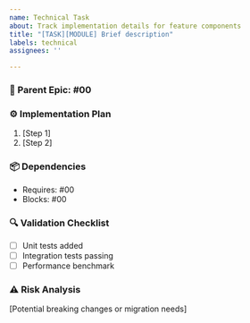```yaml
---
name: Technical Task
about: Track implementation details for feature components
title: "[TASK][MODULE] Brief description"
labels: technical
assignees: ''

---
```


### 🧩 Parent Epic: #00 

### ⚙️ Implementation Plan  
1. [Step 1]  
2. [Step 2]  

### 📦 Dependencies  
- Requires: #00  
- Blocks: #00  

### 🔍 Validation Checklist  
- [ ] Unit tests added  
- [ ] Integration tests passing  
- [ ] Performance benchmark  

### ⚠️ Risk Analysis  
[Potential breaking changes or migration needs]  